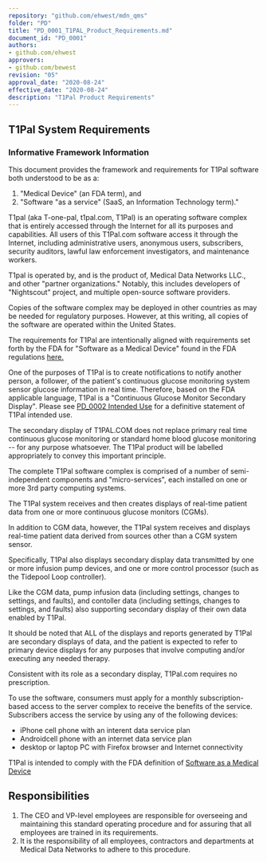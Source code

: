 ```yaml
---
repository: "github.com/ehwest/mdn_qms"
folder: "PD"
title: "PD_0001_T1PAL_Product_Requirements.md"
document_id: "PD_0001"
authors:
- github.com/ehwest
approvers:
- github.com/bewest
revision: "05"
approval_date: "2020-08-24"
effective_date: "2020-08-24"
description: "T1Pal Product Requirements"
---
```



## T1Pal System Requirements

### Informative Framework Information

This document provides the framework and requirements for T1Pal software
both understood to be as a:
 1. "Medical Device" (an FDA term), and 
 2. "Software "as a service" (SaaS, an Information Technology term)."

T1pal (aka T-one-pal, t1pal.com, T1Pal) is an operating software complex that is entirely
accessed through the Internet for all its purposes and capabilities.  All users of this T1Pal.com software access it 
through the Internet, including administrative users, anonymous users, subscribers, 
security auditors, lawful law enforcement investigators, and maintenance
workers.

T1pal is operated by, and is the product of, Medical Data Networks LLC., and other "partner organizations."
Notably, this includes developers of "Nightscout" project, and multiple open-source software providers.

Copies of the software complex may be deployed in other countries as may
be needed for regulatory purposes.  However, at this writing, all copies
of the software are operated within the United States.

The requirements for T1Pal are intentionally aligned with requirements set forth by the FDA for
"Software as a Medical Device" found in the FDA regulations
[here.](https://www.accessdata.fda.gov/scripts/cdrh/cfdocs/cfpcd/classification.cfm?id=668)

One of the purposes of T1Pal is to create notifications to notify another person, a follower, 
of the patient's continuous glucose monitoring system sensor glucose information in real time. 
Therefore, based on the FDA applicable language, T1Pal is a "Continuous Glucose Monitor Secondary Display".
Please see [PD_0002 Intended Use](./PD_Product_Definition/PD_0002_Intended_Use.md) for a definitive 
statement of T1Pal intended use.

The secondary 
display of T1PAL.COM does not replace primary real time continuous glucose monitoring or standard 
home blood glucose monitoring -- for any purpose whatsoever.
The T1Pal product will be labelled appropriately to convey this important principle.

The complete T1Pal software complex is comprised of a number of semi-independent 
components and "micro-services", each installed on 
one or more 3rd party computing systems.

The T1Pal system receives and then creates displays 
of real-time patient data from one or more continuous glucose monitors (CGMs).

In addition to CGM data, however, 
the T1Pal system receives and displays real-time patient data derived from sources other
than a CGM system sensor. 

Specifically, T1Pal also displays secondary display data transmitted by one or more
infusion pump devices, and one or more control processor
(such as the Tidepool Loop controller).

Like the CGM data, pump infusion data (including settings, changes to settings, and faults), and
contoller data (including settings, changes to settings, and faults) also supporting secondary
display of their own data enabled by T1Pal.

It should be noted that ALL of the displays and reports generated by T1Pal are secondary displays
of data, and the patient is expected to refer to primary device displays for any purposes that involve
computing and/or executing any needed therapy.

Consistent with its role as a secondary display, T1Pal.com requires no prescription.

To use the software, consumers must apply for a monthly subscription-based
access to the server complex to receive the benefits of the service.
Subscribers access the service by using any of the following devices:
 + iPhone cell phone with an interent data service plan
 + Androidcell phone with an internet  data service plan
 + desktop or laptop PC with Firefox browser and Internet connectivity

T1Pal is intended to comply with the FDA definition of 
[Software as a Medical Device](https://www.fda.gov/media/119722/download)

## Responsibilities

 1. The CEO and VP-level employees are responsible for overseeing and maintaining this standard operating procedure and for assuring that all employees are trained in its requirements.
 2. It is the responsibility of all employees, contractors and departments at Medical Data Networks to adhere to this procedure.

